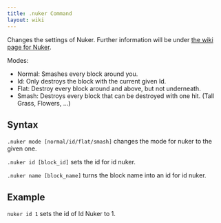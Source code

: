 ```yaml
---
title: .nuker Command
layout: wiki
---
```

Changes the settings of Nuker. Further information will be under [the wiki page for Nuker]().

Modes:
* Normal: Smashes every block around you.
* Id: Only destroys the block with the current given Id.
* Flat: Destroy every block around and above, but not underneath.
* Smash: Destroys every block that can be destroyed with one hit. (Tall Grass, Flowers, ...)

## Syntax
`.nuker mode [normal/id/flat/smash]` changes the mode for nuker to the given one.

`.nuker id [block_id]` sets the id for id nuker.

`.nuker name [block_name]` turns the block name into an id for id nuker.

## Example
`nuker id 1` sets the id of Id Nuker to 1.
